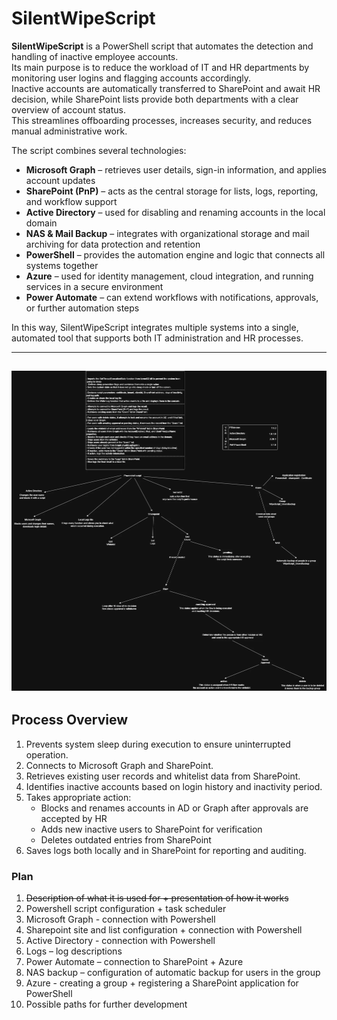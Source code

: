 # SilentWipeScript

**SilentWipeScript** is a PowerShell script that automates the detection and handling of inactive employee accounts.  
Its main purpose is to reduce the workload of IT and HR departments by monitoring user logins and flagging accounts accordingly.  
Inactive accounts are automatically transferred to SharePoint and await HR decision, while SharePoint lists provide both departments with a clear overview of account status.  
This streamlines offboarding processes, increases security, and reduces manual administrative work.

The script combines several technologies:  
- **Microsoft Graph** – retrieves user details, sign-in information, and applies account updates  
- **SharePoint (PnP)** – acts as the central storage for lists, logs, reporting, and workflow support  
- **Active Directory** – used for disabling and renaming accounts in the local domain  
- **NAS & Mail Backup** – integrates with organizational storage and mail archiving for data protection and retention  
- **PowerShell** – provides the automation engine and logic that connects all systems together  
- **Azure** – used for identity management, cloud integration, and running services in a secure environment  
- **Power Automate** – can extend workflows with notifications, approvals, or further automation steps  


In this way, SilentWipeScript integrates multiple systems into a single, automated tool that supports both IT administration and HR processes.

---
![diagram-photo](diagram.png)
---

## Process Overview

1. Prevents system sleep during execution to ensure uninterrupted operation.  
2. Connects to Microsoft Graph and SharePoint.  
3. Retrieves existing user records and whitelist data from SharePoint.  
4. Identifies inactive accounts based on login history and inactivity period.  
5. Takes appropriate action:  
   - Blocks and renames accounts in AD or Graph after approvals are accepted by HR 
   - Adds new inactive users to SharePoint for verification  
   - Deletes outdated entries from SharePoint  
6. Saves logs both locally and in SharePoint for reporting and auditing.



### Plan
1. ~~Description of what it is used for + presentation of how it works~~
2. Powershell script configuration + task scheduler
3. Microsoft Graph - connection with Powershell
4. Sharepoint site and list configuration + connection with Powershell
5. Active Directory - connection with Powershell
6. Logs – log descriptions
7. Power Automate – connection to SharePoint + Azure
8. NAS backup – configuration of automatic backup for users in the group
9. Azure - creating a group + registering a SharePoint application for PowerShell
10. Possible paths for further development